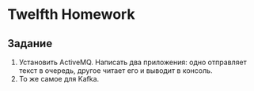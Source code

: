 # Twelfth Homework

## Задание

1) Установить ActiveMQ. Написать два приложения: одно отправляет текст в очередь, другое читает его и выводит в консоль.
2) То же самое для Kafka.